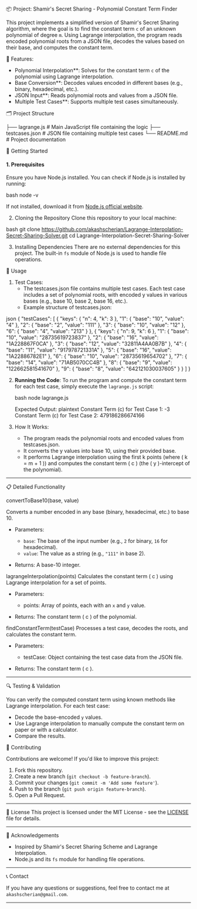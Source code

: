 📦 Project: Shamir's Secret Sharing - Polynomial Constant Term Finder

This project implements a simplified version of Shamir's Secret Sharing algorithm, where the goal is to find the constant term `c` of an unknown polynomial of degree `m`. Using Lagrange interpolation, the program reads encoded polynomial roots from a JSON file, decodes the values based on their base, and computes the constant term.

🔧 Features:
- Polynomial Interpolation**: Solves for the constant term `c` of the polynomial using Lagrange interpolation.
- Base Conversion**: Decodes values encoded in different bases (e.g., binary, hexadecimal, etc.).
- JSON Input**: Reads polynomial roots and values from a JSON file.
- Multiple Test Cases**: Supports multiple test cases simultaneously.

 🗂️ Project Structure
 
├── lagrange.js          # Main JavaScript file containing the logic
├── testcases.json       # JSON file containing multiple test cases
└── README.md            # Project documentation


🚀 Getting Started

#### 1. Prerequisites
Ensure you have Node.js installed. You can check if Node.js is installed by running:

bash
node -v


If not installed, download it from [Node.js official website](https://nodejs.org/).

2. Cloning the Repository
Clone this repository to your local machine:

bash
git clone https://github.com/akashscherian/Lagrange-Interpolation-Secret-Sharing-Solver.git
cd Lagrange-Interpolation-Secret-Sharing-Solver


3. Installing Dependencies
There are no external dependencies for this project. The built-in `fs` module of Node.js is used to handle file operations.

 📝 Usage

1. Test Cases: 
   - The testcases.json file contains multiple test cases. Each test case includes a set of polynomial roots, with encoded y values in various bases (e.g., base 10, base 2, base 16, etc.).
   - Example structure of testcases.json:

  json
   {
       "testCases": [
          {
               "keys": {
                   "n": 4,
                   "k": 3
               },
               "1": {
                   "base": "10",
                   "value": "4"
               },
               "2": {
                   "base": "2",
                   "value": "111"
               },
               "3": {
                   "base": "10",
                   "value": "12"
               },
               "6": {
                   "base": "4",
                   "value": "213"
               }
           },
           {
               "keys": {
                   "n": 9,
                   "k": 6
               },
               "1": {
                   "base": "10",
                   "value": "28735619723837"
               },
               "2": {
                   "base": "16",
                   "value": "1A228867F0CA"
               },
               "3": {
                   "base": "12",
                   "value": "32811A4AA0B7B"
               },
               "4": {
                   "base": "11",
                   "value": "917978721331A"
               },
               "5": {
                   "base": "16",
                   "value": "1A22886782E1"
               },
               "6": {
                   "base": "10",
                   "value": "28735619654702"
               },
               "7": {
                   "base": "14",
                   "value": "71AB5070CC4B"
               },
               "8": {
                   "base": "9",
                   "value": "122662581541670"
               },
               "9": {
                   "base": "8",
                   "value": "642121030037605"
               }
           }
       ]
   }
   

2. **Running the Code**:
   To run the program and compute the constant term for each test case, simply execute the `lagrange.js` script:

   bash
   node lagrange.js
   

   Expected Output:
   plaintext
   Constant Term (c) for Test Case 1: -3
   Constant Term (c) for Test Case 2: 479186286674166
   

3. How It Works:
   - The program reads the polynomial roots and encoded values from testcases.json.
   - It converts the y values into base 10, using their provided base.
   - It performs Lagrange interpolation using the first k points (where \( k = m + 1 \)) and computes the constant term \( c \) (the \( y \)-intercept of the polynomial).

---

 📋 Detailed Functionality


convertToBase10(base, value)

Converts a number encoded in any base (binary, hexadecimal, etc.) to base 10.

- Parameters:
  - `base`: The base of the input number (e.g., `2` for binary, `16` for hexadecimal).
  - `value`: The value as a string (e.g., `"111"` in base 2).
  
- Returns: A base-10 integer.

 lagrangeInterpolation(points)
Calculates the constant term \( c \) using Lagrange interpolation for a set of points.

- Parameters: 
  - points: Array of points, each with an `x` and `y` value.
  
- Returns: The constant term \( c \) of the polynomial.

findConstantTerm(testCase)
Processes a test case, decodes the roots, and calculates the constant term.

- Parameters: 
  - testCase: Object containing the test case data from the JSON file.
  
- Returns: The constant term \( c \).

---

🔍 Testing & Validation

You can verify the computed constant term using known methods like Lagrange interpolation. For each test case:
- Decode the base-encoded `y` values.
- Use Lagrange interpolation to manually compute the constant term on paper or with a calculator.
- Compare the results.

 🤝 Contributing

Contributions are welcome! If you'd like to improve this project:
1. Fork this repository.
2. Create a new branch (`git checkout -b feature-branch`).
3. Commit your changes (`git commit -m 'Add some feature'`).
4. Push to the branch (`git push origin feature-branch`).
5. Open a Pull Request.

---

📄 License
This project is licensed under the MIT License - see the [LICENSE](LICENSE) file for details.

---

 🙌 Acknowledgements

- Inspired by Shamir's Secret Sharing Scheme and Lagrange Interpolation.
- Node.js and its `fs` module for handling file operations.

---

 📞 Contact

If you have any questions or suggestions, feel free to contact me at `akashscherian@gmail.com`.

---
